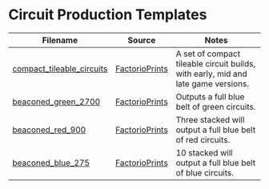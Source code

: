 # Circuit Production Templates

Filename | Source | Notes
--- | --- | ---
[compact_tileable_circuits](compact_tileable_circuits.txt) | [FactorioPrints](https://factorioprints.com/view/-LjQ9GiYWA-Q_Y3cAJ_B) | A set of compact tileable circuit builds, with early, mid and late game versions.
[beaconed_green_2700](beaconed_green_2700.txt) | [FactorioPrints](https://factorioprints.com/view/-LZclMpbadvz8P5MxpWr) | Outputs a full blue belt of green circuits.
[beaconed_red_900](beaconed_red_900.txt) | [FactorioPrints](https://factorioprints.com/view/-LZctOX7lLwO8Rcn9IoC) | Three stacked will output a full blue belt of red circuits.
[beaconed_blue_275](beaconed_blue_275.txt) | [FactorioPrints](https://factorioprints.com/view/-LEC_ATSTbwMEneZeHNM) | 10 stacked will output a full blue belt of blue circuits.